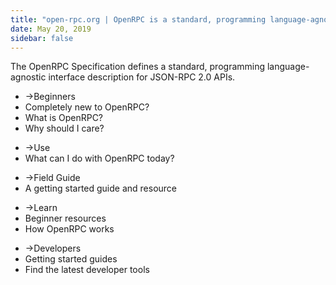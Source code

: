 ```yaml
---
title: "open-rpc.org | OpenRPC is a standard, programming language-agnostic interface description for JSON-RPC 2.0 APIs"
date: May 20, 2019
sidebar: false
---
```

<div class="center">The OpenRPC Specification defines a standard, programming language-agnostic interface description for JSON-RPC 2.0 APIs.</div>

<div class="intro-blocks">

  <router-link to="/beginners/" class="intro-block">

  <ul>
    <li><span class="arrow">→</span>Beginners</li>
    <li class="highlight">Completely new to OpenRPC?</li>
    <li>What is OpenRPC?</li>
    <li>Why should I care?</li>
  </ul>

  </router-link>

  <router-link to="/use/" class="intro-block">

  <ul>
    <li><span class="arrow">→</span>Use</li>
    <li>What can I do with OpenRPC today?</li>
  </ul>


  </router-link>

  <router-link to="/field-guide/" class="intro-block">

  <ul>
    <li><span class="arrow">→</span>Field Guide</li>
    <li>A getting started guide and resource</li>
  </ul>

  </router-link>

  <router-link to="/learn/" class="intro-block">

  <ul>
    <li><span class="arrow">→</span>Learn</li>
    <li>Beginner resources</li>
    <li>How OpenRPC works</li>
  </ul>

  </router-link>

  <router-link to="/developers/">

  <ul>
    <li><span class="arrow">→</span>Developers</li>
    <li>Getting started guides</li>
    <li>Find the latest developer tools</li>
  </ul>

  </router-link>

</div>
